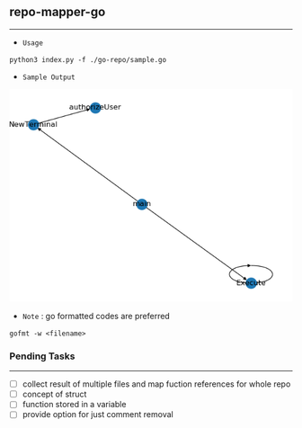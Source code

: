 ## repo-mapper-go
---
- `Usage`
```
python3 index.py -f ./go-repo/sample.go
```

- `Sample Output`

![plot](./docs/sample-output.png)

- `Note` : go formatted codes are preferred
```
gofmt -w <filename>
```

### Pending Tasks
---
- [ ] collect result of multiple files and map fuction references for whole repo
- [ ] concept of struct
- [ ] function stored in a variable
- [ ] provide option for just comment removal
